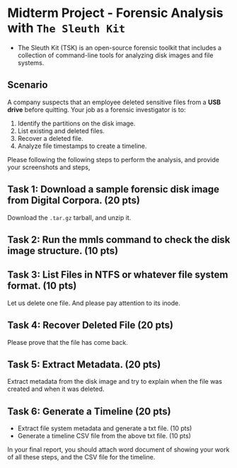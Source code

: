 # Midterm Project - Forensic Analysis with `The Sleuth Kit `

* The Sleuth Kit (TSK) is an open-source forensic toolkit that includes a collection of command-line tools for analyzing disk images and file systems.

## **Scenario**

A company suspects that an employee deleted sensitive files from a **USB drive** before quitting. Your job as a forensic investigator is to:

1. Identify the partitions on the disk image.
2. List existing and deleted files.
3. Recover a deleted file.
4. Analyze file timestamps to create a timeline.

Please following the following steps to perform the analysis, and provide your screenshots and steps,

## Task 1: Download a sample forensic disk image from Digital Corpora.  (20 pts)

Download the `.tar.gz` tarball, and unzip it.

## Task 2: Run the mmls command to check the disk image structure. (10 pts)

## Task 3: List Files in NTFS or whatever file system format. (10 pts)
Let us delete one file. And please pay attention to its inode.

## Task 4: Recover Deleted File (20 pts)
Please prove that the file has come back.

## Task 5: Extract Metadata. (20 pts)

Extract metadata from the disk image and try to explain when the file was created and when it was deleted.

## Task 6: Generate a Timeline (20 pts)

   * Extract file system metadata and generate a txt file. (10 pts)
   * Generate a timeline CSV file from the above txt file. (10 pts)

In your final report, you should attach word document of showing your work of all these steps, and the CSV file for the timeline.